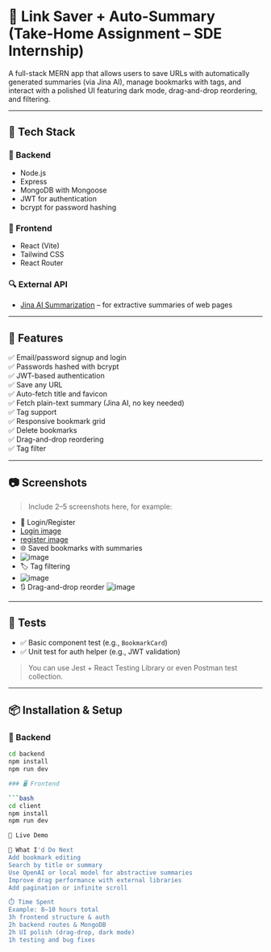 # 🔖 Link Saver + Auto-Summary (Take-Home Assignment – SDE Internship)

A full-stack MERN app that allows users to save URLs with automatically generated summaries (via Jina AI), 
manage bookmarks with tags, and interact with a polished UI featuring dark mode, drag-and-drop reordering, and filtering.

---

## 🧩 Tech Stack

### 🔐 Backend
- Node.js
- Express
- MongoDB with Mongoose
- JWT for authentication
- bcrypt for password hashing

### 🎨 Frontend
- React (Vite)
- Tailwind CSS
- React Router

### 🔍 External API
- [Jina AI Summarization](https://r.jina.ai) – for extractive summaries of web pages

---

## 🚀 Features

✅ Email/password signup and login  
✅ Passwords hashed with bcrypt  
✅ JWT-based authentication  
✅ Save any URL  
✅ Auto-fetch title and favicon  
✅ Fetch plain-text summary (Jina AI, no key needed)  
✅ Tag support  
✅ Responsive bookmark grid  
✅ Delete bookmarks  
✅ Drag-and-drop reordering  
✅ Tag filter  

---

## 📷 Screenshots

> Include 2–5 screenshots here, for example:
- 🔐 Login/Register
- [Login image](https://github.com/user-attachments/assets/a6a3f44a-f1f9-4dea-bdee-1292f5c477a8)
- [register image](https://github.com/user-attachments/assets/679d7699-66cb-4404-9b37-c8b034191f45)
- 🌐 Saved bookmarks with summaries
- ![image](https://github.com/user-attachments/assets/6c5f1542-95fd-4471-a247-b50c935b9c91)
- 🏷️ Tag filtering
- ![image](https://github.com/user-attachments/assets/5be6a4d8-8b56-45f9-bc20-a2ab7bec0abd)
- 🔃 Drag-and-drop reorder
![image](https://github.com/user-attachments/assets/9882cd52-31f7-4dfa-bf99-6cdd6956c22b)
---

## 🧪 Tests

- ✅ Basic component test (e.g., `BookmarkCard`)
- ✅ Unit test for auth helper (e.g., JWT validation)

> You can use Jest + React Testing Library or even Postman test collection.

---

## 📦 Installation & Setup

### 🔧 Backend

```bash
cd backend
npm install
npm run dev

### 🖥️ Frontend

```bash
cd client
npm install
npm run dev

🔗 Live Demo

🧠 What I'd Do Next
Add bookmark editing
Search by title or summary
Use OpenAI or local model for abstractive summaries
Improve drag performance with external libraries
Add pagination or infinite scroll

⏱️ Time Spent
Example: 8–10 hours total
3h frontend structure & auth
2h backend routes & MongoDB
2h UI polish (drag-drop, dark mode)
1h testing and bug fixes

